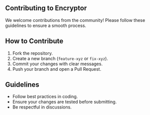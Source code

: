 ## Contributing to Encryptor
We welcome contributions from the community! Please follow these guidelines to ensure a smooth process.

## How to Contribute
1. Fork the repository.
2. Create a new branch (`feature-xyz` or `fix-xyz`).
3. Commit your changes with clear messages.
4. Push your branch and open a Pull Request.

## Guidelines
- Follow best practices in coding.
- Ensure your changes are tested before submitting.
- Be respectful in discussions.